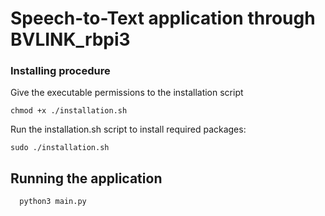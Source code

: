 # Speech-to-Text application through BVLINK_rbpi3

### Installing procedure

Give the executable permissions to the installation script
```
chmod +x ./installation.sh 
```
Run the installation.sh script to install required packages:
```
sudo ./installation.sh 
```

## Running the application
```
  python3 main.py
```